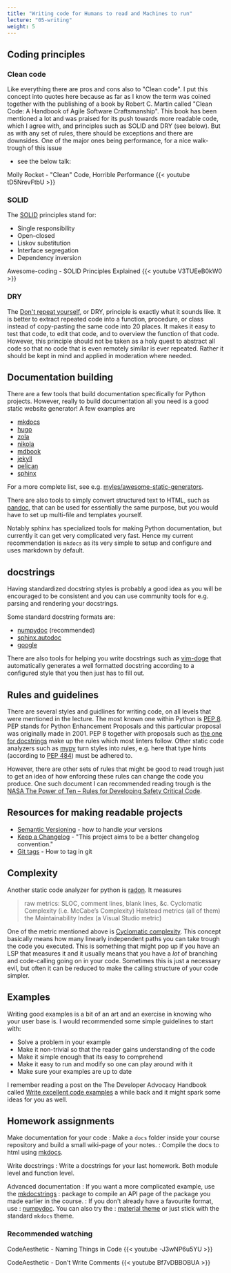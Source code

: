 ```yaml
---
title: "Writing code for Humans to read and Machines to run"
lecture: "05-writing"
weight: 5
---
```


## Coding principles

### Clean code

Like everything there are pros and cons also to "Clean code". I put this concept into quotes here
because as far as I know the term was coined together with the publishing of a book by Robert C.
Martin called "Clean Code: A Handbook of Agile Software Craftsmanship". This book has been mentioned
a lot and was praised for its push towards more readable code, which I agree with, and principles
such as SOLID and DRY (see below). But as with any set of rules, there should be exceptions and
there are downsides. One of the major ones being performance, for a nice walk-trough of this issue
- see the below talk:

Molly Rocket - "Clean" Code, Horrible Performance
{{< youtube tD5NrevFtbU >}}

### SOLID

The [SOLID](https://en.wikipedia.org/wiki/SOLID) principles stand for:

- Single responsibility
- Open–closed
- Liskov substitution
- Interface segregation
- Dependency inversion

Awesome-coding - SOLID Principles Explained
{{< youtube V3TUEeB0kW0 >}}

### DRY

The [Don't repeat yourself](https://en.wikipedia.org/wiki/Don%27t_repeat_yourself), or DRY,
principle is exactly what it sounds like. It is better to extract repeated code into a function,
procedure, or class instead of copy-pasting the same code into 20 places. It makes it easy to test
that code, to edit that code, and to overview the function of that code. However, this principle
should not be taken as a holy quest to abstract all code so that no code that is even remotely
similar is ever repeated. Rather it should be kept in mind and applied in moderation where needed.

## Documentation building

There are a few tools that build documentation specifically for Python projects. However, really to
build documentation all you need is a good static website generator! A few examples are

- [mkdocs](https://www.mkdocs.org/)
- [hugo](https://gohugo.io/)
- [zola](https://www.getzola.org/)
- [nikola](https://getnikola.com/)
- [mdbook](https://rust-lang.github.io/mdBook/)
- [jekyll](https://jekyllrb.com/)
- [pelican](https://getpelican.com/)
- [sphinx](https://www.sphinx-doc.org/en/master/)

For a more complete list, see e.g.
[myles/awesome-static-generators](https://github.com/myles/awesome-static-generators).

There are also tools to simply convert structured text to HTML, such as
[pandoc](https://pandoc.org/), that can be used for essentially the same purpose, but you would have
to set up multi-file and templates yourself.

Notably sphinx has specialized tools for making Python documentation, but currently it can get very
complicated very fast. Hence my current recommendation is `mkdocs` as its very simple to setup and
configure and uses markdown by default.

## docstrings

Having standardized docstring styles is probably a good idea as you will be encouraged to be
consistent and you can use community tools for e.g. parsing and rendering your docstrings.

Some standard docstring formats are:

- [numpydoc](https://numpydoc.readthedocs.io/en/latest/install.html) (recommended)
- [sphinx.autodoc](https://www.sphinx-doc.org/en/master/usage/extensions/autodoc.html)
- [google](https://github.com/google/styleguide/blob/gh-pages/pyguide.md#38-comments-and-docstrings)

There are also tools for helping you write docstrings such as
[vim-doge](https://github.com/kkoomen/vim-doge) that automatically generates a well formatted
docstring according to a configured style that you then just has to fill out.

## Rules and guidelines

There are several styles and guidlines for writing code, on all levels that were mentioned in the
lecture. The most known one within Python is [PEP 8](https://peps.python.org/pep-0008/). PEP stands
for Python Enhancement Proposals and this particular proposal was originally made in 2001. PEP 8
together with proposals such as [the one for docstrings](https://peps.python.org/pep-0257/) make up
the rules which most linters follow. Other static code analyzers such as
[mypy](https://mypy-lang.org/) turn styles into rules, e.g. here that type hints (according to [PEP
484](https://peps.python.org/pep-0484/)) must be adhered to.

However, there are other sets of rules that might be good to read trough just to get an idea of how
enforcing these rules can change the code you produce. One such document I can recommended reading
trough is the [NASA The Power of Ten – Rules for Developing Safety Critical
Code](https://spinroot.com/gerard/pdf/P10.pdf).

## Resources for making readable projects

- [Semantic Versioning](https://semver.org/) - how to handle *your* versions
- [Keep a Changelog](https://keepachangelog.com/en/1.1.0/) - "This project aims to be a better changelog convention."
- [Git tags](https://git-scm.com/book/en/v2/Git-Basics-Tagging) - How to tag in git

## Complexity

Another static code analyzer for python is [radon](https://radon.readthedocs.io/en/latest/). It
measures

> raw metrics: SLOC, comment lines, blank lines, &c.
> Cyclomatic Complexity (i.e. McCabe’s Complexity)
> Halstead metrics (all of them)
> the Maintainability Index (a Visual Studio metric)

One of the metric mentioned above is [Cyclomatic
complexity](https://en.wikipedia.org/wiki/Cyclomatic_complexity). This concept basically means how
many linearly independent paths you can take trough the code you executed. This is something that
might pop up if you have an LSP that measures it and it usually means that you have a _lot_ of
branching and code-calling going on in your code. Sometimes this is just a necessary evil, but often
it can be reduced to make the calling structure of your code simpler.

## Examples

Writing good examples is a bit of an art and an exercise in knowing who your user base is. I would
recommended some simple guidelines to start with:

- Solve a problem in your example
- Make it non-trivial so that the reader gains understanding of the code
- Make it simple enough that its easy to comprehend
- Make it easy to run and modify so one can play around with it
- Make sure your examples are up to date

I remember reading a post on the The Developer Advocacy Handbook called [Write excellent code
examples](https://developer-advocacy.com/write-excellent-code-examples) a while back and it might
spark some ideas for you as well.

## Homework assignments

Make documentation for your code
: Make a `docs` folder inside your course repository and build a small wiki-page of your notes.
: Compile the docs to html using [mkdocs](https://www.mkdocs.org/).

Write docstrings
: Write a docstrings for your last homework. Both module level and function level.

Advanced documentation
: If you want a more complicated example, use the [mkdocstrings](https://mkdocstrings.github.io/)
: package to compile an API page of the package you made earlier in the course.
: If you don't already have a favourite format, use
: [numpydoc](https://numpydoc.readthedocs.io/en/latest/format.html). You can also try the 
: [material theme](https://squidfunk.github.io/mkdocs-material/) or just stick with the standard
`mkdocs` theme.

### Recommended watching

CodeAesthetic - Naming Things in Code
{{< youtube -J3wNP6u5YU >}}

CodeAesthetic - Don't Write Comments
{{< youtube Bf7vDBBOBUA >}}
